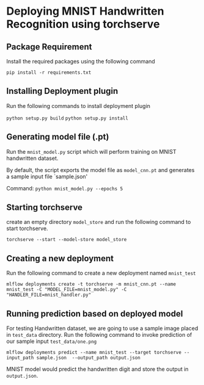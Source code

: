 # Deploying MNIST Handwritten Recognition using torchserve

## Package Requirement

Install the required packages using the following command

`pip install -r requirements.txt`

## Installing Deployment plugin

Run the following commands to install deployment plugin

`python setup.py build`
`python setup.py install`

## Generating model file (.pt)

Run the `mnist_model.py` script which will perform training on MNIST handwritten dataset. 

By default,  the script exports the model file as `model_cnn.pt` and generates a sample input file `sample.json'

Command: `python mnist_model.py --epochs 5`

## Starting torchserve

create an empty directory `model_store` and run the following command to start torchserve.

`torchserve --start --model-store model_store`

## Creating a new deployment

Run the following command to create a new deployment named `mnist_test`

`mlflow deployments create -t torchserve -m mnist_cnn.pt --name mnist_test -C "MODEL_FILE=mnist_model.py" -C "HANDLER_FILE=mnist_handler.py"`

## Running prediction based on deployed model

For testing Handwritten dataset, we are going to use a sample image placed in `test_data` directory. 
Run the following command to invoke prediction of our sample input `test_data/one.png`

`mlflow deployments predict --name mnist_test --target torchserve --input_path sample.json  --output_path output.json`

MNIST model would predict the handwritten digit and store the output in `output.json`.
